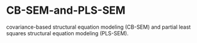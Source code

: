 # CB-SEM-and-PLS-SEM
covariance-based structural equation modeling (CB-SEM) and partial least squares structural equation modeling (PLS-SEM).
